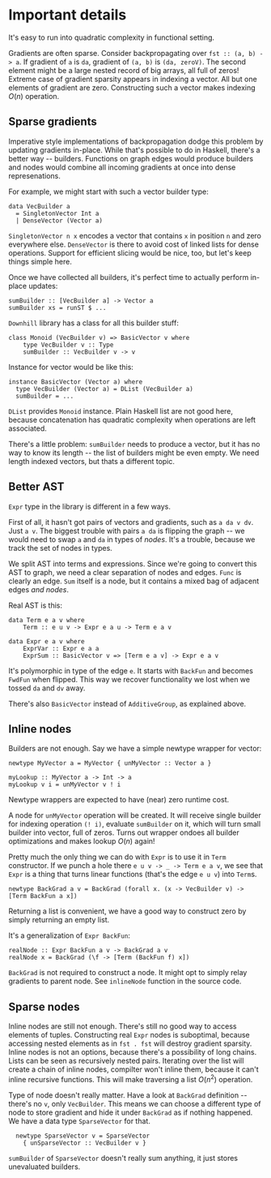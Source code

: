 # Important details

It's easy to run into quadratic complexity in functional setting.

Gradients are often sparse. Consider backpropagating over `fst :: (a, b) -> a`.
If gradient of `a` is `da`, gradient of `(a, b)` is `(da, zeroV)`. The second
element might be a large nested record of big arrays, all full of zeros! Extreme
case of gradient sparsity appears in indexing a vector. All but one elements of
gradient are zero. Constructing such a vector makes indexing $O(n)$ operation.

## Sparse gradients

Imperative style implementations of backpropagation dodge this problem by updating
gradients in-place. While that's possible to do in Haskell, there's a better way --
builders. Functions on graph edges would produce builders and nodes would combine
all incoming gradients at once into dense represenations.

For example, we might start with such a vector builder type:

~~~ {.haskell}
data VecBuilder a
  = SingletonVector Int a
  | DenseVector (Vector a)
~~~

`SingletonVector n x` encodes a vector that contains `x` in position `n` and
zero everywhere else. `DenseVector` is there to avoid cost of linked lists
for dense operations. Support for efficient slicing would be nice, too, but let's
keep things simple here.

Once we have collected all builders, it's perfect time to actually perform in-place
updates:

~~~ {.haskell}
sumBuilder :: [VecBuilder a] -> Vector a
sumBuilder xs = runST $ ...
~~~

`Downhill` library has a class for all this builder stuff:

~~~ {.haskell}
class Monoid (VecBuilder v) => BasicVector v where
    type VecBuilder v :: Type
    sumBuilder :: VecBuilder v -> v
~~~

Instance for vector would be like this:

~~~ {.haskell}
instance BasicVector (Vector a) where
  type VecBuilder (Vector a) = DList (VecBuilder a)
  sumBuilder = ...
~~~

`DList` provides `Monoid` instance. Plain Haskell list are not good here,
because concatenation has quadratic complexity when operations are left associated.

There's a little problem: `sumBuilder` needs to produce a vector, but it has
no way to know its length -- the list of builders might be even empty. We need
length indexed vectors, but thats a different topic.

## Better AST

`Expr` type in the library is different in a few ways.

First of all, it hasn't got
pairs of vectors and gradients, such as `a da v dv`. Just `a v`. The biggest trouble
with pairs `a da` is flipping the graph -- we would need to swap `a` and `da` in types
of _nodes_. It's a trouble, because we track the set of nodes in types.

We split AST into terms and expressions. Since we're going to convert this AST to graph, we
need a clear separation of nodes and edges. `Func` is clearly an edge. `Sum` itself is a
node, but it contains a mixed bag of adjacent edges _and nodes_.

Real AST is this:

~~~ {.haskell}
data Term e a v where
    Term :: e u v -> Expr e a u -> Term e a v

data Expr e a v where
    ExprVar :: Expr e a a
    ExprSum :: BasicVector v => [Term e a v] -> Expr e a v
~~~

It's polymorphic in type of the edge `e`. It starts with `BackFun` and becomes
`FwdFun` when flipped. This way we recover functionality we lost when 
we tossed `da` and `dv` away.

There's also `BasicVector` instead of `AdditiveGroup`, as explained above.

## Inline nodes

Builders are not enough. Say we have a simple newtype wrapper for vector:

~~~ {.haskell}
newtype MyVector a = MyVector { unMyVector :: Vector a }

myLookup :: MyVector a -> Int -> a
myLookup v i = unMyVector v ! i
~~~

Newtype wrappers are expected to have (near) zero runtime cost.

A node for `unMyVector` operation will be created. It will receive single builder
for indexing operation `(! i)`, evaluate `sumBuilder` on it, which will turn
small builder into vector, full of zeros. Turns out wrapper ondoes all builder
optimizations and makes lookup $O(n)$ again!

Pretty much the only thing we can do with `Expr` is to use it in `Term`
constructor. If we punch a hole there `e u v -> _ -> Term e a v`, we see
that `Expr` is a thing that turns linear functions (that's the edge `e u v`)
into `Term`s.

~~~ {.haskell}
newtype BackGrad a v = BackGrad (forall x. (x -> VecBuilder v) -> [Term BackFun a x])
~~~

Returning a list is convenient, we have a good way to construct zero by simply
returning an empty list.

It's a generalization of `Expr BackFun`:

~~~ {.haskell}
realNode :: Expr BackFun a v -> BackGrad a v
realNode x = BackGrad (\f -> [Term (BackFun f) x])
~~~

`BackGrad` is not required to construct a node. It might opt to simply
relay gradients to parent node. See `inlineNode` function in the source
code.

## Sparse nodes

Inline nodes are still not enough. There's still no good way to access elements
of tuples. Constructing real `Expr` nodes is suboptimal, because accessing nested
elements as in `fst . fst` will destroy gradient sparsity. Inline nodes is not an
options, because there's a possibility of long chains. Lists can be seen as
recursively nested pairs. Iterating over the list will create a chain of inline
nodes, compilter won't inline them, because it can't inline recursive functions.
This will make traversing a list $O(n^2)$ operation.

Type of node doesn't really matter. Have a look at `BackGrad` definition -- there's
no `v`, only `VecBuilder`. This means we can choose a different type of node to
store gradient and hide it under `BackGrad` as if nothing happened. We have a data type
`SparseVector` for that.

~~~ {.haskell}
  newtype SparseVector v = SparseVector
    { unSparseVector :: VecBuilder v }
~~~

`sumBuilder` of `SparseVector` doesn't really sum anything, it just stores unevaluated
builders.

